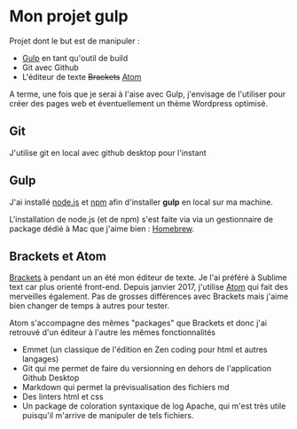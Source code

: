 # Mon projet gulp
Projet dont le but est de manipuler :

- [Gulp](http://gulpjs.com/) en tant qu'outil de build
- Git avec Github
- L'éditeur de texte ~~Brackets~~ [Atom](https://atom.io/)

A terme, une fois que je serai à l'aise avec Gulp, j'envisage de l'utiliser pour créer des pages web et éventuellement un thème Wordpress optimisé.

## Git
J'utilise git en local avec github desktop pour l'instant

## Gulp
J'ai installé [node.js](https://nodejs.org/en/) et [npm](https://www.npmjs.com/) afin d'installer **gulp** en local sur ma machine.

L'installation de node.js (et de npm) s'est faite via via un gestionnaire de package dédié à Mac que j'aime bien : [Homebrew](http://brew.sh/).

## Brackets et Atom
[Brackets](http://brackets.io/) à pendant un an été mon éditeur de texte. Je l'ai préféré à Sublime text car plus orienté front-end.
Depuis janvier 2017, j'utilise [Atom](https://atom.io/) qui fait des merveilles également. Pas de grosses différences avec Brackets mais j'aime bien changer de temps à autres pour tester.

Atom s'accompagne des mêmes "packages" que Brackets et donc j'ai retrouvé d'un éditeur à l'autre les mêmes fonctionnalités

- Emmet (un classique de l'édition en Zen coding pour html et autres langages)
- Git qui me permet de faire du versionning en dehors de l'application Github Desktop
- Markdown qui permet la prévisualisation des fichiers md
- Des linters html et css
- Un package de coloration syntaxique de log Apache, qui m'est très utile puisqu'il m'arrive de manipuler de tels fichiers.
